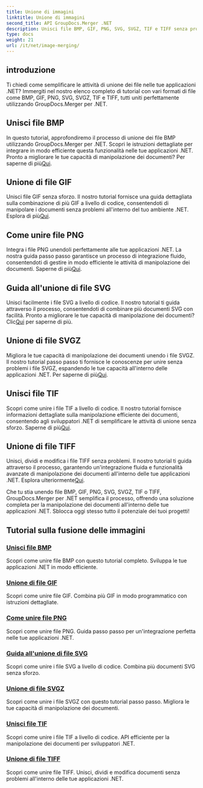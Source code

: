 ```yaml
---
title: Unione di immagini
linktitle: Unione di immagini
second_title: API GroupDocs.Merger .NET
description: Unisci file BMP, GIF, PNG, SVG, SVGZ, TIF e TIFF senza problemi con GroupDocs.Merger .NET. Integra in modo efficiente la manipolazione dei documenti nelle tue applicazioni .NET.
type: docs
weight: 21
url: /it/net/image-merging/
---
```

## introduzione

Ti chiedi come semplificare le attività di unione dei file nelle tue applicazioni .NET? Immergiti nel nostro elenco completo di tutorial con vari formati di file come BMP, GIF, PNG, SVG, SVGZ, TIF e TIFF, tutti uniti perfettamente utilizzando GroupDocs.Merger per .NET.

## Unisci file BMP

 In questo tutorial, approfondiremo il processo di unione dei file BMP utilizzando GroupDocs.Merger per .NET. Scopri le istruzioni dettagliate per integrare in modo efficiente questa funzionalità nelle tue applicazioni .NET. Pronto a migliorare le tue capacità di manipolazione dei documenti? Per saperne di più[Qui](./merge-bmp-files/).

## Unione di file GIF

 Unisci file GIF senza sforzo. Il nostro tutorial fornisce una guida dettagliata sulla combinazione di più GIF a livello di codice, consentendoti di manipolare i documenti senza problemi all'interno del tuo ambiente .NET. Esplora di più[Qui](./merging-gif-files/).

## Come unire file PNG

Integra i file PNG unendoli perfettamente alle tue applicazioni .NET. La nostra guida passo passo garantisce un processo di integrazione fluido, consentendoti di gestire in modo efficiente le attività di manipolazione dei documenti. Saperne di più[Qui](./how-to-merge-png-files/).

## Guida all'unione di file SVG

 Unisci facilmente i file SVG a livello di codice. Il nostro tutorial ti guida attraverso il processo, consentendoti di combinare più documenti SVG con facilità. Pronto a migliorare le tue capacità di manipolazione dei documenti? Clic[Qui](./guide-merging-svg-files/) per saperne di più.

## Unione di file SVGZ

 Migliora le tue capacità di manipolazione dei documenti unendo i file SVGZ. Il nostro tutorial passo passo ti fornisce le conoscenze per unire senza problemi i file SVGZ, espandendo le tue capacità all'interno delle applicazioni .NET. Per saperne di più[Qui](./merging-svgz-files/).

## Unisci file TIF

 Scopri come unire i file TIF a livello di codice. Il nostro tutorial fornisce informazioni dettagliate sulla manipolazione efficiente dei documenti, consentendo agli sviluppatori .NET di semplificare le attività di unione senza sforzo. Saperne di più[Qui](./merge-tif-files/).

## Unione di file TIFF

Unisci, dividi e modifica i file TIFF senza problemi. Il nostro tutorial ti guida attraverso il processo, garantendo un'integrazione fluida e funzionalità avanzate di manipolazione dei documenti all'interno delle tue applicazioni .NET. Esplora ulteriormente[Qui](./merging-tiff-files/).

Che tu stia unendo file BMP, GIF, PNG, SVG, SVGZ, TIF o TIFF, GroupDocs.Merger per .NET semplifica il processo, offrendo una soluzione completa per la manipolazione dei documenti all'interno delle tue applicazioni .NET. Sblocca oggi stesso tutto il potenziale dei tuoi progetti!
## Tutorial sulla fusione delle immagini
### [Unisci file BMP](./merge-bmp-files/)
Scopri come unire file BMP con questo tutorial completo. Sviluppa le tue applicazioni .NET in modo efficiente.
### [Unione di file GIF](./merging-gif-files/)
Scopri come unire file GIF. Combina più GIF in modo programmatico con istruzioni dettagliate.
### [Come unire file PNG](./how-to-merge-png-files/)
Scopri come unire file PNG. Guida passo passo per un'integrazione perfetta nelle tue applicazioni .NET.
### [Guida all'unione di file SVG](./guide-merging-svg-files/)
Scopri come unire i file SVG a livello di codice. Combina più documenti SVG senza sforzo.
### [Unione di file SVGZ](./merging-svgz-files/)
Scopri come unire i file SVGZ con questo tutorial passo passo. Migliora le tue capacità di manipolazione dei documenti.
### [Unisci file TIF](./merge-tif-files/)
Scopri come unire i file TIF a livello di codice. API efficiente per la manipolazione dei documenti per sviluppatori .NET.
### [Unione di file TIFF](./merging-tiff-files/)
Scopri come unire file TIFF. Unisci, dividi e modifica documenti senza problemi all'interno delle tue applicazioni .NET.